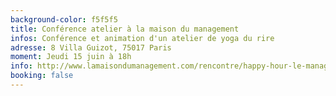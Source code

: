 ```yaml
---
background-color: f5f5f5
title: Conférence atelier à la maison du management
infos: Conférence et animation d'un atelier de yoga du rire
adresse: 8 Villa Guizot, 75017 Paris
moment: Jeudi 15 juin à 18h
info: http://www.lamaisondumanagement.com/rencontre/happy-hour-le-manager-enchante-2/
booking: false
---
```

